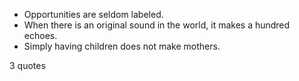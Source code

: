  - Opportunities are seldom labeled.
 - When there is an original sound in the world, it makes a hundred echoes.
 - Simply having children does not make mothers.

3 quotes